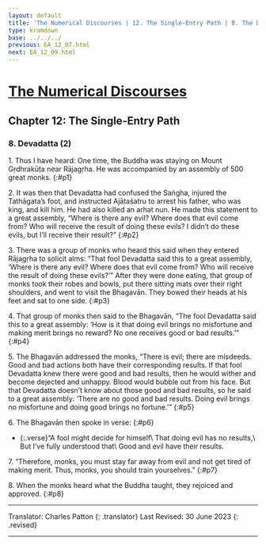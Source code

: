 ```yaml
---
layout: default
title: 'The Numerical Discourses | 12. The Single-Entry Path | 8. The Devadatta (2)'
type: kramdown
base: ../../../
previous: EA_12_07.html
next: EA_12_09.html
---
```


# [The Numerical Discourses](../index.html)
## Chapter 12: The Single-Entry Path
### 8. Devadatta (2)

1\. Thus I have heard: One time, the Buddha was staying on Mount Gṛdhrakūṭa near Rājagṛha. He was accompanied by an assembly of 500 great monks.
{:#p1}

2\. It was then that Devadatta had confused the Saṅgha, injured the Tathāgata’s foot, and instructed Ajātaśatru to arrest his father, who was king, and kill him. He had also killed an arhat nun. He made this statement to a great assembly, “Where is there any evil? Where does that evil come from? Who will receive the result of doing these evils? I didn’t do these evils, but I’ll receive their result?”
{:#p2}

3\. There was a group of monks who heard this said when they entered Rājagṛha to solicit alms: “That fool Devadatta said this to a great assembly, ‘Where is there any evil? Where does that evil come from? Who will receive the result of doing these evils?’” After they were done eating, that group of monks took their robes and bowls, put there sitting mats over their right shoulders, and went to visit the Bhagavān. They bowed their heads at his feet and sat to one side.
{:#p3}

4\. That group of monks then said to the Bhagavān, “The fool Devadatta said this to a great assembly: ‘How is it that doing evil brings no misfortune and making merit brings no reward? No one receives good or bad results.’”
{:#p4}

5\. The Bhagavān addressed the monks, “There is evil; there are misdeeds. Good and bad actions both have their corresponding results. If that fool Devadatta knew there were good and bad results, then he would wither and become dejected and unhappy. Blood would bubble out from his face. But that Devadatta doesn’t know about those good and bad results, so he said to a great assembly: ‘There are no good and bad results. Doing evil brings no misfortune and doing good brings no fortune.’”
{:#p5}

6\. The Bhagavān then spoke in verse:
{:#p6}

* {:.verse}“A fool might decide for himself\\
That doing evil has no results,\\
But I’ve fully understood that\\
Good and evil have their results.

7\. “Therefore, monks, you must stay far away from evil and not get tired of making merit. Thus, monks, you should train yourselves.”
{:#p7}

8\. When the monks heard what the Buddha taught, they rejoiced and approved.
{:#p8}

---

Translator: Charles Patton
{: .translator}
Last Revised: 30 June 2023
{: .revised}

---
